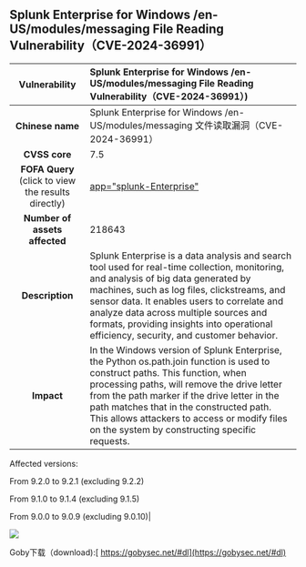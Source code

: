 ## 	Splunk Enterprise for Windows /en-US/modules/messaging File Reading Vulnerability（CVE-2024-36991）

|   **Vulnerability**  | Splunk Enterprise for Windows /en-US/modules/messaging File Reading Vulnerability（CVE-2024-36991）) |
| :----:   | :-----|
|  **Chinese name**  |	Splunk Enterprise for Windows /en-US/modules/messaging 文件读取漏洞（CVE-2024-36991） |
| **CVSS core**  | 		7.5 |
| **FOFA Query**  (click to view the results directly)|  [	app="splunk-Enterprise"](https://fofa.info/result?qbase64=Ym9keT0iX19zcGx1bmtkX3BhcnRpYWxzX18iICB8fCAoaGVhZGVyPSJTZXQtQ29va2llOiBzcGx1bmt3ZWJfdWlkPSIgJiYgYm9keT0iZW50ZXJwcmlzZSIp)|
| **Number of assets affected**  | 218643 |
| **Description**  |Splunk Enterprise is a data analysis and search tool used for real-time collection, monitoring, and analysis of big data generated by machines, such as log files, clickstreams, and sensor data. It enables users to correlate and analyze data across multiple sources and formats, providing insights into operational efficiency, security, and customer behavior. |
| **Impact** | In the Windows version of Splunk Enterprise, the Python os.path.join function is used to construct paths. This function, when processing paths, will remove the drive letter from the path marker if the drive letter in the path matches that in the constructed path. This allows attackers to access or modify files on the system by constructing specific requests. 

Affected versions:

 From 9.2.0 to 9.2.1 (excluding 9.2.2) 

From 9.1.0 to 9.1.4 (excluding 9.1.5) 

From 9.0.0 to 9.0.9 (excluding 9.0.10)|

![](https://s3.bmp.ovh/imgs/2024/07/10/cd9b5cdf1172c646.gif)

Goby下载（download):[ https://gobysec.net/#dl](https://gobysec.net/#dl)

